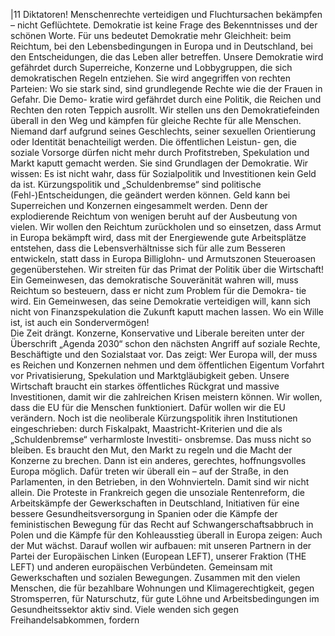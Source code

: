 |11 
Diktatoren! Menschenrechte verteidigen und Fluchtursachen bekämpfen – nicht 
Geflüchtete. 
Demokratie ist keine Frage des Bekenntnisses und der schönen Worte. Für uns 
bedeutet Demokratie mehr Gleichheit: beim Reichtum, bei den Lebensbedingungen in 
Europa und in Deutschland, bei den Entscheidungen, die das Leben aller betreffen. 
Unsere Demokratie wird gefährdet durch Superreiche, Konzerne und Lobbygruppen, 
die sich demokratischen Regeln entziehen. Sie wird angegriffen von rechten Parteien: 
Wo sie stark sind, sind grundlegende Rechte wie die der Frauen in Gefahr. Die Demo-
kratie wird gefährdet durch eine Politik, die Reichen und Rechten den roten Teppich 
ausrollt. Wir stellen uns den Demokratiefeinden überall in den Weg und kämpfen für 
gleiche Rechte für alle Menschen. Niemand darf aufgrund seines Geschlechts, seiner 
sexuellen Orientierung oder Identität benachteiligt werden. Die öffentlichen Leistun-
gen, die soziale Vorsorge dürfen nicht mehr durch Profitstreben, Spekulation und 
Markt kaputt gemacht werden. Sie sind Grundlagen der Demokratie. 
Wir wissen: Es ist nicht wahr, dass für Sozialpolitik und Investitionen kein Geld da ist. 
Kürzungspolitik und „Schuldenbremse“ sind politische (Fehl-)Entscheidungen, die 
geändert werden können. Geld kann bei Superreichen und Konzernen eingesammelt 
werden. Denn der explodierende Reichtum von wenigen beruht auf der Ausbeutung 
von vielen. Wir wollen den Reichtum zurückholen und so einsetzen, dass Armut in 
Europa bekämpft wird, dass mit der Energiewende gute Arbeitsplätze entstehen, dass 
die Lebensverhältnisse sich für alle zum Besseren entwickeln, statt dass in Europa 
Billiglohn- und Armutszonen Steueroasen gegenüberstehen. Wir streiten für das Primat 
der Politik über die Wirtschaft! Ein Gemeinwesen, das demokratische Souveränität 
wahren will, muss Reichtum so besteuern, dass er nicht zum Problem für die Demokra-
tie wird. Ein Gemeinwesen, das seine Demokratie verteidigen will, kann sich nicht von 
Finanzspekulation die Zukunft kaputt machen lassen. Wo ein Wille ist, ist auch ein 
Sondervermögen!  
Die Zeit drängt. Konzerne, Konservative und Liberale bereiten unter der Überschrift 
„Agenda 2030“ schon den nächsten Angriff auf soziale Rechte, Beschäftigte und den 
Sozialstaat vor. Das zeigt: Wer Europa will, der muss es Reichen und Konzernen 
nehmen und dem öffentlichen Eigentum Vorfahrt vor Privatisierung, Spekulation und 
Marktgläubigkeit geben. Unsere Wirtschaft braucht ein starkes öffentliches Rückgrat 
und massive Investitionen, damit wir die zahlreichen Krisen meistern können. Wir 
wollen, dass die EU für die Menschen funktioniert. Dafür wollen wir die EU verändern. 
Noch ist die neoliberale Kürzungspolitik ihren Institutionen eingeschrieben: durch 
Fiskalpakt, Maastricht-Kriterien und die als „Schuldenbremse“ verharmloste Investiti-
onsbremse. Das muss nicht so bleiben. 
Es braucht den Mut, den Markt zu regeln und die Macht der Konzerne zu brechen. 
Dann ist ein anderes, gerechtes, hoffnungsvolles Europa möglich. 
Dafür treten wir überall ein – auf der Straße, in den Parlamenten, in den Betrieben, in 
den Wohnvierteln. Damit sind wir nicht allein. Die Proteste in Frankreich gegen die 
unsoziale Rentenreform, die Arbeitskämpfe der Gewerkschaften in Deutschland, 
Initiativen für eine bessere Gesundheitsversorgung in Spanien oder die Kämpfe der 
feministischen Bewegung für das Recht auf Schwangerschaftsabbruch in Polen und 
die Kämpfe für den Kohleausstieg überall in Europa zeigen: Auch der Mut wächst. 
Darauf wollen wir aufbauen: mit unseren Partnern in der Partei der Europäischen 
Linken (European LEFT), unserer Fraktion (THE LEFT) und anderen europäischen 
Verbündeten. Gemeinsam mit Gewerkschaften und sozialen Bewegungen. Zusammen 
mit den vielen Menschen, die für bezahlbare Wohnungen und Klimagerechtigkeit, 
gegen Stromsperren, für Naturschutz, für gute Löhne und Arbeitsbedingungen im 
Gesundheitssektor aktiv sind. Viele wenden sich gegen Freihandelsabkommen, fordern 
